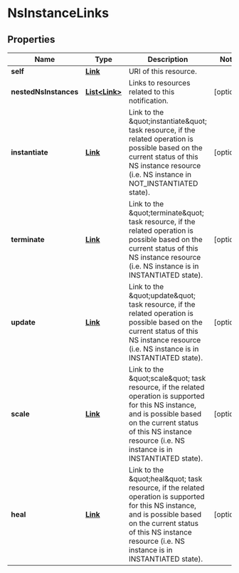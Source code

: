 
# NsInstanceLinks

## Properties
Name | Type | Description | Notes
------------ | ------------- | ------------- | -------------
**self** | [**Link**](Link.md) | URI of this resource.  | 
**nestedNsInstances** | [**List&lt;Link&gt;**](Link.md) | Links to resources related to this notification.  |  [optional]
**instantiate** | [**Link**](Link.md) | Link to the \&quot;instantiate\&quot; task resource, if the related operation is possible based on the current status of this NS instance resource (i.e. NS instance in NOT_INSTANTIATED state).  |  [optional]
**terminate** | [**Link**](Link.md) | Link to the \&quot;terminate\&quot; task resource, if the related operation is possible based on the current status of this NS instance resource (i.e. NS instance is in INSTANTIATED state).  |  [optional]
**update** | [**Link**](Link.md) | Link to the \&quot;update\&quot; task resource, if the related operation is possible based on the current status of this NS instance resource (i.e. NS instance is in INSTANTIATED state).  |  [optional]
**scale** | [**Link**](Link.md) | Link to the \&quot;scale\&quot; task resource, if the related operation is supported for this NS instance, and is possible based on the current status of this NS instance resource (i.e. NS instance is in INSTANTIATED state).  |  [optional]
**heal** | [**Link**](Link.md) | Link to the \&quot;heal\&quot; task resource, if the related operation is supported for this NS instance, and is possible based on the current status of this NS instance resource (i.e. NS instance is in INSTANTIATED state).  |  [optional]




